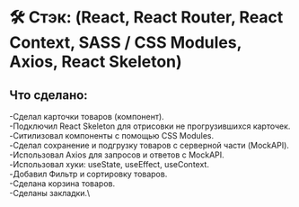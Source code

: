 # 🛠 Стэк: (React, React Router, React Context, SASS / CSS Modules, Axios, React Skeleton)

## Что сделано:
-Сделал карточки товаров (компонент).\
-Подключил React Skeleton для отрисовки не прогрузившихся карточек.\
-Cитилизовал компоненты с помощью CSS Modules.\
-Сделал сохранение и подгрузку товаров с серверной части (MockAPI).\
-Использовал Axios для запросов и ответов с MockAPI.\
-Использовал хуки: useState, useEffect, useContext.\
-Добавил Фильтр и сортировку товаров.\
-Сделана корзина товаров.\
-Сделаны закладки.\